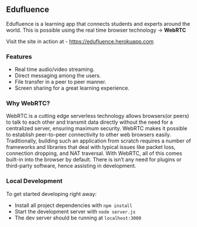 ## Edufluence
Edufluence is a learning app that connects students and experts around the world. This is possible using the real time browser technology -> **WebRTC**

Visit the site in action at - https://edufluence.herokuapp.com

### Features
* Real time audio/video streaming.
* Direct messaging among the users.
* File transfer in a peer to peer manner.
* Screen sharing for a great learning experience.

### Why WebRTC?
WebRTC is a cutting edge serverless technology allows browsers(or peers) to talk to each other and transmit data directly without the need for a centralized server, ensuring maximum security. WebRTC makes it possible to establish peer-to-peer connectivity to other web browsers easily. 
Traditionally, building such an application from scratch requires a number of frameworks and libraries that deal with typical issues like packet loss, connection dropping, and NAT traversal. With WebRTC, all of this comes built-in into the browser by default. There is isn’t any need for plugins or third-party software, hence assisting in development.

### Local Development
To get started developing right away:

* Install all project dependencies with `npm install`
* Start the development server with `node server.js`
* The dev server should be running at `localhost:3000`
